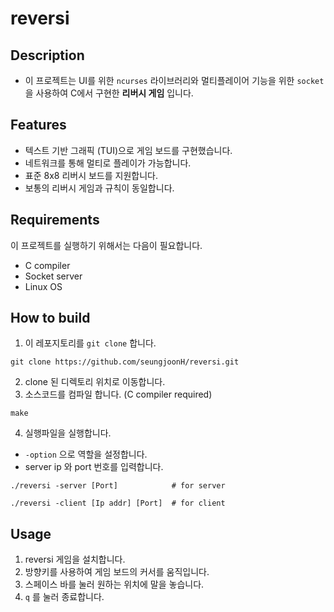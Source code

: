 # reversi

## Description

* 이 프로젝트는 UI를 위한 `ncurses` 라이브러리와 멀티플레이어 기능을 위한 `socket`을 사용하여 C에서 구현한 **리버시 게임** 입니다.

## Features

* 텍스트 기반 그래픽 (TUI)으로 게임 보드를 구현했습니다.
* 네트워크를 통해 멀티로 플레이가 가능합니다.
* 표준 8x8 리버시 보드를 지원합니다.
* 보통의 리버시 게임과 규칙이 동일합니다.

## Requirements

이 프로젝트를 실행하기 위해서는 다음이 필요합니다.

* C compiler
* Socket server
* Linux OS

## How to build

1. 이 레포지토리를 `git clone` 합니다.

```
git clone https://github.com/seungjoonH/reversi.git
```

2. clone 된 디렉토리 위치로 이동합니다.
3. 소스코드를 컴파일 합니다. (C compiler required)

```
make
```

4. 실행파일을 실행합니다.

  * `-option` 으로 역할을 설정합니다.
  * server ip 와 port 번호를 입력합니다.
  
  ```
  ./reversi -server [Port]            # for server
  ```
  ```
  ./reversi -client [Ip addr] [Port]  # for client
  ```
  
  ## Usage
  
  1. reversi 게임을 설치합니다.
  2. 방향키를 사용하여 게임 보드의 커서를 움직입니다.
  3. 스페이스 바를 눌러 원하는 위치에 말을 놓습니다.
  4. `q` 를 눌러 종료합니다.
